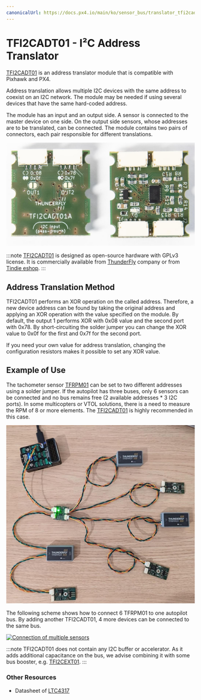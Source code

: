 ```yaml
---
canonicalUrl: https://docs.px4.io/main/ko/sensor_bus/translator_tfi2cadt
---
```


# TFI2CADT01 - I²C Address Translator

[TFI2CADT01](https://github.com/ThunderFly-aerospace/TFI2CADT01) is an address translator module that is compatible with Pixhawk and PX4.

Address translation allows multiple I2C devices with the same address to coexist on an I2C network. The module may be needed if using several devices that have the same hard-coded address.

The module has an input and an output side. A sensor is connected to the master device on one side. On the output side sensors, whose addresses are to be translated, can be connected. The module contains two pairs of connectors, each pair responsible for different translations.

![TFI2CADT - i2c address translator](../../assets/peripherals/i2c_tfi2cadt/tfi2cadt01a_both_sides.jpg)

:::note
[TFI2CADT01](https://github.com/ThunderFly-aerospace/TFI2CADT01) is designed as open-source hardware with GPLv3 license. It is commercially available from [ThunderFly](https://www.thunderfly.cz/) company or from [Tindie eshop](https://www.tindie.com/products/thunderfly/tfi2cadt01-i2c-address-translator/).
:::

## Address Translation Method

TFI2CADT01 performs an XOR operation on the called address. Therefore, a new device address can be found by taking the original address and applying an XOR operation with the value specified on the module. By default, the output 1 performs XOR with 0x08 value and the second port with 0x78. By short-circuiting the solder jumper you can change the XOR value to 0x0f for the first and 0x7f for the second port.

If you need your own value for address translation, changing the configuration resistors makes it possible to set any XOR value.

## Example of Use

The tachometer sensor [TFRPM01](../sensor/thunderfly_tachometer.md) can be set to two different addresses using a solder jumper. If the autopilot has three buses, only 6 sensors can be connected and no bus remains free (2 available addresses * 3 I2C ports). In some multicopters or VTOL solutions, there is a need to measure the RPM of 8 or more elements. The [TFI2CADT01](https://www.tindie.com/products/thunderfly/tfi2cadt01-i2c-address-translator/) is highly recommended in this case.

![Multiple sensors](../../assets/peripherals/i2c_tfi2cadt/tfi2cadt01_multi_tfrpm01.jpg)

The following scheme shows how to connect 6 TFRPM01 to one autopilot bus. By adding another TFI2CADT01, 4 more devices can be connected to the same bus.

[![Connection of multiple sensors](https://mermaid.ink/img/pako:eNptkd9rwjAQx_-VcE8dtJB2ukEfBLEWfJCJy8CHvgRznQH7gzSBDfF_33VZB2oCyf3I576XcBc4dgohh08j-xMTRdUyWuX2I6LNErY7zJh0tuv1ubNP_7csSRZsudlHS22GHlGxAduhM3fEfrdNI1GS4emK8a85fwSyGyC9A0S5yVbrg_DZKfLtCxH9JsjhaU7VvI7pfK3_NCg_NXmO3pwl5uYt9D0yAXoWoFNP4yM9H-kspJ0FtF8CdObpURtiaNA0UisaymWsrsCesMEKcnIV1tKdbQVVeyXU9UpaXCttOwO5NQ5jGKf1_t0ep9gzhZY04sYnrz9BI4mU)](https://mermaid-js.github.io/mermaid-live-editor/edit#pako:eNptkd9rwjAQx_-VcE8dtJB2ukEfBLEWfJCJy8CHvgRznQH7gzSBDfF_33VZB2oCyf3I576XcBc4dgohh08j-xMTRdUyWuX2I6LNErY7zJh0tuv1ubNP_7csSRZsudlHS22GHlGxAduhM3fEfrdNI1GS4emK8a85fwSyGyC9A0S5yVbrg_DZKfLtCxH9JsjhaU7VvI7pfK3_NCg_NXmO3pwl5uYt9D0yAXoWoFNP4yM9H-kspJ0FtF8CdObpURtiaNA0UisaymWsrsCesMEKcnIV1tKdbQVVeyXU9UpaXCttOwO5NQ5jGKf1_t0ep9gzhZY04sYnrz9BI4mU)



<!-- original mermaid graph
graph TD
    FMU(FMU - PX4 autopilot)
    FMU -- > AIR(Airspeed sensor)
    FMU -- > RPM1(TFRPM01C 0x50)
    FMU -- > RPM2(TFRPM01C 0x51)
    FMU -- > TFI2CEXT
    TFI2CEXT -- > ADT(TFI2CADT01: 0x0f, 0x7f)
    ADT -- > RPM3(Out1: TFRPM01C 0x50 - 0x5f)
    ADT -- > RPM4(Out1: TFRPM01C 0x51 - 0x5e)
    ADT -- > RPM5(Out2: TFRPM01C 0x50 - 0x2f)
    ADT -- > RPM6(Out2: TFRPM01C 0x52 - 0x2e)
-->


:::note TFI2CADT01 does not contain any I2C buffer or accelerator. As it adds additional capacitance on the bus, we advise combining it with some bus booster, e.g. [TFI2CEXT01](https://github.com/ThunderFly-aerospace/TFI2CEXT01).
:::

### Other Resources

* Datasheet of [LTC4317](https://www.analog.com/media/en/technical-documentation/data-sheets/4317fa.pdf)
